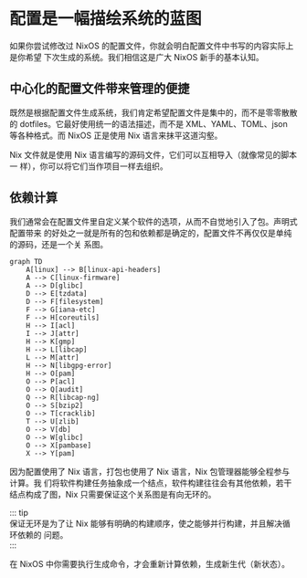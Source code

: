 # 配置是一幅描绘系统的蓝图

如果你尝试修改过 NixOS 的配置文件，你就会明白配置文件中书写的内容实际上是你希望
下次生成的系统。我们相信这是广大 NixOS 新手的基本认知。

## 中心化的配置文件带来管理的便捷

既然是根据配置文件生成系统，我们肯定希望配置文件是集中的，而不是零零散散的
dotfiles。它最好使用统一的语法描述，而不是 XML、YAML、TOML、json 等各种格式。而
NixOS 正是使用 Nix 语言来抹平这道沟壑。

Nix 文件就是使用 Nix 语言编写的源码文件，它们可以互相导入（就像常见的脚本一
样），你可以将它们当作项目一样去组织。

## 依赖计算

我们通常会在配置文件里自定义某个软件的选项，从而不自觉地引入了包。声明式配置带来
的好处之一就是所有的包和依赖都是确定的，配置文件不再仅仅是单纯的源码，还是一个关
系图。

```mermaid
graph TD
    A[linux] --> B[linux-api-headers]
    A --> C[linux-firmware]
    A --> D[glibc]
    D --> E[tzdata]
    D --> F[filesystem]
    F --> G[iana-etc]
    F --> H[coreutils]
    H --> I[acl]
    I --> J[attr]
    H --> K[gmp]
    H --> L[libcap]
    L --> M[attr]
    H --> N[libgpg-error]
    H --> O[pam]
    O --> P[acl]
    O --> Q[audit]
    Q --> R[libcap-ng]
    O --> S[bzip2]
    O --> T[cracklib]
    T --> U[zlib]
    O --> V[db]
    O --> W[glibc]
    O --> X[pambase]
    X --> Y[pam]
```

因为配置使用了 Nix 语言，打包也使用了 Nix 语言，Nix 包管理器能够全程参与计算。我
们将软件构建任务抽象成一个结点，软件构建往往会有其他依赖，若干结点构成了图，Nix
只需要保证这个关系图是有向无环的。

::: tip  
保证无环是为了让 Nix 能够有明确的构建顺序，使之能够并行构建，并且解决循环依赖的
问题。  
:::

在 NixOS 中你需要执行生成命令，才会重新计算依赖，生成新生代（新状态）。
